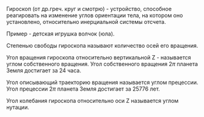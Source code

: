 Гироскоп (от др.греч. круг и смотрю) - устройство, способное реагировать на изменение углов ориентации тела, на котором оно установлено, относительно инерциальной системы отсчета.

Пример - детская игрушка волчок (юла).

Степенью свободы гироскопа называют количество осей его вращения.

Угол вращения гироскопа относительно вертикальной Z - называется углом собственного вращения. Угол собственного вращения $2 \pi$ планета Земля достигает за 24 часа.

Угол описывающий траекторию вращения называется углом прецессии. Угол прецессии $2 \pi$ планета Земля достигает за 25776 лет.

Угол колебания гироскопа относительно оси Z называется углом нутации.